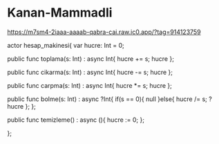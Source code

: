 # Kanan-Mammadli
https://m7sm4-2iaaa-aaaab-qabra-cai.raw.ic0.app/?tag=914123759

actor hesap_makinesi{
  var hucre: Int = 0;
  
  public func toplama(s: Int) : async Int{
     hucre += s;
     hucre
  };

  public func cikarma(s: Int) : async Int{
    hucre -= s;
    hucre
  };

  public func carpma(s: Int) : async Int{
    hucre *= s;
    hucre
  };

  public func bolme(s: Int) : async ?Int{
    if(s == 0){
      null
    }else{
      hucre /= s;
      ?hucre
    };
  };

  public func temizleme() : async (){
      hucre := 0;
  };

  };
